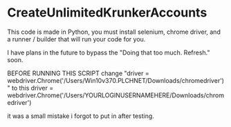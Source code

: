 # CreateUnlimitedKrunkerAccounts
This code is made in Python, you must install selenium, chrome driver, and a runner / builder that will run your code for you.

I have plans in the future to bypass the "Doing that too much. Refresh." soon.

BEFORE RUNNING THIS SCRIPT change "driver = webdriver.Chrome('/Users/Win10v370.PLCHNET/Downloads/chromedriver')"
to this driver = webdriver.Chrome('/Users/YOURLOGINUSERNAMEHERE/Downloads/chromedriver')

it was a small mistake i forgot to put in after testing. 
